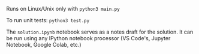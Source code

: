 Runs on Linux/Unix only with `python3 main.py`

To run unit tests: `python3 test.py`

The `solution.ipynb` notebook serves as a notes draft for the solution. It can be run using any IPython notebook processor (VS Code's, Jupyter Notebook, Google Colab, etc.)
